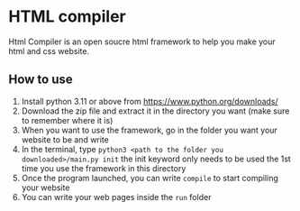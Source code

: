 # HTML compiler
Html Compiler is an open soucre html framework to help you make your html and css website.
## How to use
1. Install python 3.11 or above from https://www.python.org/downloads/
2. Download the zip file and extract it in the directory you want (make sure to remember where it is)
3. When you want to use the framework, go in the folder you want your website to be and write
4. In the terminal, type `python3 <path to the folder you downloaded>/main.py init` the init keyword only needs to be used the 1st time you use the framework in this directory
5. Once the program launched, you can write `compile` to start compiling your website
6. You can write your web pages inside the `run` folder

